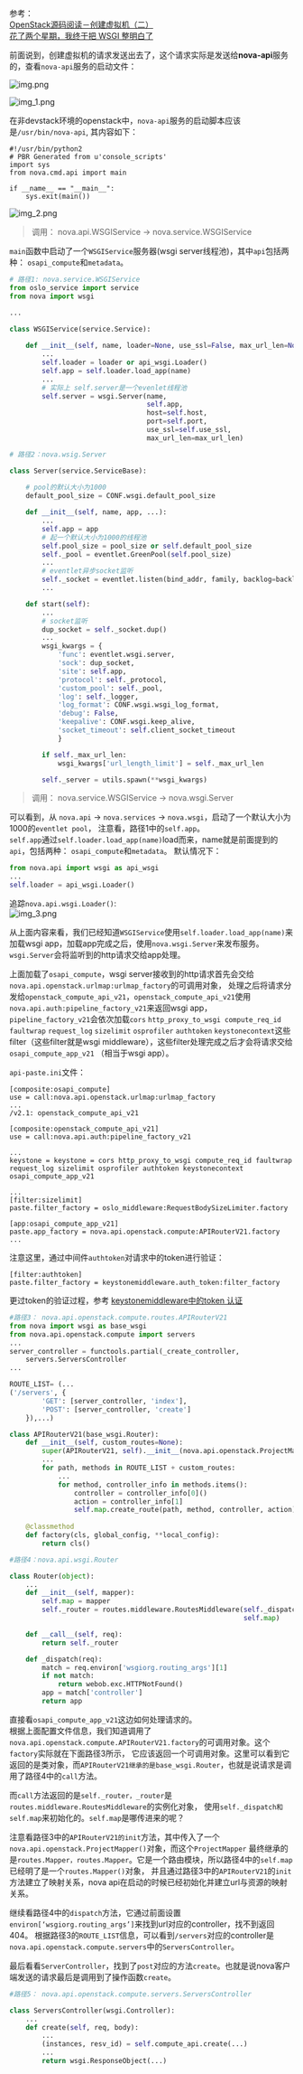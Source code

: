 参考：         
[OpenStack源码阅读－创建虚拟机（二）](https://blog.csdn.net/LL_JCB/article/details/80287329)     
[花了两个星期，我终于把 WSGI 整明白了](https://mp.weixin.qq.com/s?__biz=MzIzMzMzOTI3Nw==&mid=2247484919&idx=1&sn=bd7d2bc0ab8a41110d5d93e44ad20b1f&source=41#wechat_redirect)

前面说到，创建虚拟机的请求发送出去了，这个请求实际是发送给**nova-api**服务的，查看`nova-api`服务的启动文件：

![img.png](img.png)

![img_1.png](img_1.png)

在非devstack环境的openstack中，`nova-api`服务的启动脚本应该是`/usr/bin/nova-api`,
其内容如下：
```shell
#!/usr/bin/python2
# PBR Generated from u'console_scripts'
import sys
from nova.cmd.api import main

if __name__ == "__main__":
    sys.exit(main())
```

![img_2.png](img_2.png)

> 调用： nova.api.WSGIService -> nova.service.WSGIService

`main`函数中启动了一个`WSGIService`服务器(wsgi server线程池)，其中`api`包括两种： `osapi_compute`和`metadata`。     

```python
# 路径1: nova.service.WSGIService
from oslo_service import service
from nova import wsgi

...

class WSGIService(service.Service):
    
    def __init__(self, name, loader=None, use_ssl=False, max_url_len=None):
        ...
        self.loader = loader or api_wsgi.Loader()
        self.app = self.loader.load_app(name)
        ...
        # 实际上 self.server是一个evenlet线程池
        self.server = wsgi.Server(name,
                                  self.app,
                                  host=self.host,
                                  port=self.port,
                                  use_ssl=self.use_ssl,
                                  max_url_len=max_url_len)

# 路径2：nova.wsig.Server

class Server(service.ServiceBase):
    
    # pool的默认大小为1000
    default_pool_size = CONF.wsgi.default_pool_size

    def __init__(self, name, app, ...):
        ...
        self.app = app
        # 起一个默认大小为1000的线程池
        self.pool_size = pool_size or self.default_pool_size
        self._pool = eventlet.GreenPool(self.pool_size)
        ...
        # eventlet异步socket监听
        self._socket = eventlet.listen(bind_addr, family, backlog=backlog)
        ...

    def start(self):
        ...
        # socket监听
        dup_socket = self._socket.dup()
        ...
        wsgi_kwargs = {
            'func': eventlet.wsgi.server,
            'sock': dup_socket,
            'site': self.app,
            'protocol': self._protocol,
            'custom_pool': self._pool,
            'log': self._logger,
            'log_format': CONF.wsgi.wsgi_log_format,
            'debug': False,
            'keepalive': CONF.wsgi.keep_alive,
            'socket_timeout': self.client_socket_timeout
            }

        if self._max_url_len:
            wsgi_kwargs['url_length_limit'] = self._max_url_len

        self._server = utils.spawn(**wsgi_kwargs)

```
> 调用： nova.service.WSGIService -> nova.wsgi.Server

可以看到，从 `nova.api` -> `nova.services` -> `nova.wsgi`，启动了一个默认大小为1000的`eventlet pool`，
注意看，路径1中的`self.app`。        
`self.app`通过`self.loader.load_app(name)`load而来，name就是前面提到的`api`，包括两种： `osapi_compute`和`metadata`。
默认情况下：      
```python
from nova.api import wsgi as api_wsgi
...
self.loader = api_wsgi.Loader()
```     

追踪`nova.api.wsgi.Loader()`:     
![img_3.png](img_3.png)

从上面内容来看，我们已经知道`WSGIService`使用`self.loader.load_app(name)`来加载wsgi app，加载app完成之后，使用`nova.wsgi.Server`来发布服务。
`wsgi.Server`会将监听到的http请求交给app处理。

上面加载了`osapi_compute`，wsgi server接收到的http请求首先会交给`nova.api.openstack.urlmap:urlmap_factory`的可调用对象，
处理之后将请求分发给`openstack_compute_api_v21`，`openstack_compute_api_v21`使用`nova.api.auth:pipeline_factory_v21`来返回wsgi app，
`pipeline_factory_v21`会依次加载`cors` `http_proxy_to_wsgi compute_req_id` `faultwrap` `request_log` `sizelimit` `osprofiler` 
`authtoken` `keystonecontext`这些filter（这些filter就是wsgi middleware），这些filter处理完成之后才会将请求交给`osapi_compute_app_v21`
（相当于wsgi app）。


`api-paste.ini`文件： 
```shell
[composite:osapi_compute]
use = call:nova.api.openstack.urlmap:urlmap_factory
...
/v2.1: openstack_compute_api_v21

[composite:openstack_compute_api_v21]
use = call:nova.api.auth:pipeline_factory_v21

...
keystone = keystone = cors http_proxy_to_wsgi compute_req_id faultwrap request_log sizelimit osprofiler authtoken keystonecontext osapi_compute_app_v21

...
[filter:sizelimit]
paste.filter_factory = oslo_middleware:RequestBodySizeLimiter.factory 

[app:osapi_compute_app_v21]
paste.app_factory = nova.api.openstack.compute:APIRouterV21.factory
...
```
注意这里，通过中间件`authtoken`对请求中的token进行验证：      
```shell
[filter:authtoken]
paste.filter_factory = keystonemiddleware.auth_token:filter_factory
```
更过token的验证过程，参考 [keystonemiddleware中的token 认证](https://blog.csdn.net/cengjch2011/article/details/49468269)

```python
#路径3： nova.api.openstack.compute.routes.APIRouterV21
from nova import wsgi as base_wsgi
from nova.api.openstack.compute import servers
...
server_controller = functools.partial(_create_controller,
    servers.ServersController
...

ROUTE_LIST= (... 
('/servers', {
        'GET': [server_controller, 'index'],
        'POST': [server_controller, 'create']
    }),...)

class APIRouterV21(base_wsgi.Router):
    def __init__(self, custom_routes=None):
        super(APIRouterV21, self).__init__(nova.api.openstack.ProjectMapper())
        ...
        for path, methods in ROUTE_LIST + custom_routes:
            ...
            for method, controller_info in methods.items():
                controller = controller_info[0]()
                action = controller_info[1]
                self.map.create_route(path, method, controller, action)
    
    @classmethod
    def factory(cls, global_config, **local_config):
        return cls()

#路径4：nova.api.wsgi.Router

class Router(object):
    ...
    def __init__(self, mapper):
        self.map = mapper
        self._router = routes.middleware.RoutesMiddleware(self._dispatch,
                                                          self.map)

    def __call__(self, req):
        return self._router

    def _dispatch(req):
        match = req.environ['wsgiorg.routing_args'][1]
        if not match:
            return webob.exc.HTTPNotFound()
        app = match['controller']
        return app
```

直接看`osapi_compute_app_v21`这边如何处理请求的。        
根据上面配置文件信息，我们知道调用了`nova.api.openstack.compute.APIRouterV21.factory`的可调用对象。这个`factory`实际就在下面路径3所示，
它应该返回一个可调用对象。这里可以看到它返回的是类对象，而`APIRouterV21继承的是base_wsgi.Router`，也就是说请求是调用了路径4中的`call`方法。

而`call`方法返回的是`self._router，_router`是`routes.middleware.RoutesMiddleware`的实例化对象，
使用`self._dispatch和self.map`来初始化的。`self.map`是哪传进来的呢？

注意看路径3中的`APIRouterV21的init`方法，其中传入了一个`nova.api.openstack.ProjectMapper()`对象，而这个`ProjectMapper`
最终继承的是`routes.Mapper，routes.Mapper`。它是一个路由模块，所以路径4中的`self.map`已经明了是一个`routes.Mapper()`对象，
并且通过路径3中的`APIRouterV21`的`init`方法建立了映射关系，nova api在启动的时候已经初始化并建立url与资源的映射关系。

继续看路径4中的`dispatch`方法，它通过前面设置`environ[‘wsgiorg.routing_args’]`来找到url对应的controller，找不到返回404。
根据路径3的`ROUTE_LIST`信息，可以看到`/servers`对应的controller是`nova.api.openstack.compute.servers`中的`ServersController`。

最后看看`ServerController`，找到了`post`对应的方法`create`。也就是说nova客户端发送的请求最后是调用到了操作函数`create`。

```python
#路径5： nova.api.openstack.compute.servers.ServersController

class ServersController(wsgi.Controller):
    ...
    def create(self, req, body):
        ...
        (instances, resv_id) = self.compute_api.create(...)
        ...
        return wsgi.ResponseObject(...)
```

